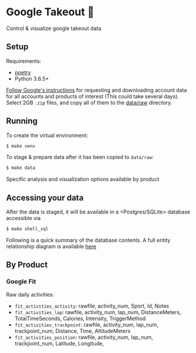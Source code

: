 # Google Takeout :bento:
Control & visualize google takeout data

## Setup

Requirements:
* [poetry](https://python-poetry.org/docs/)
* Python 3.6.5+

[Follow Google's instructions](https://support.google.com/accounts/answer/3024190?hl=en) for requesting and downloading account data for all accounts and products of interest (This could take several days). Select 2GB `.zip` files, and copy all of them to the [data/raw](google_takeout/data/raw) directory.


## Running

To create the virtual environment:

```bash
$ make venv
```

To stage & prepare data after it has been copied to `data/raw`:
```bash
$ make data
```

Specific analysis and visualization options available by product  

## Accessing your data
After the data is staged, it will be available in a <Postgres/SQLite> database accessible via 

```bash
$ make shell_sql
```

Following is a quick summary of the database contents. A full entity relationship diagram is available [here](TODO)

## By Product

### Google Fit

Raw daily activities:
* `fit_activities_activity`: rawfile, activity_num, Sport, Id, Notes
* `fit_activities_lap`: rawfile, activity_num, lap_num, DistanceMeters, TotalTimeSeconds, Calories, Intensity, TriggerMethod
* `fit_activities_trackpoint`: rawfile, activity_num, lap_num, trackpoint_num, Distance, Time, AltitudeMeters
* `fit_activities_position`: rawfile, activity_num, lap_num, trackpoint_num,  Latitude, Longitude,